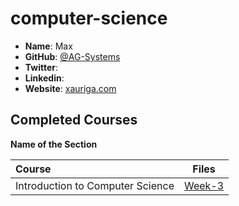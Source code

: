 # computer-science

- **Name**: Max
- **GitHub**: [@AG-Systems]()
- **Twitter**: []()
- **Linkedin**: []()
- **Website**: [xauriga.com]()

## Completed Courses

**Name of the Section**

Course|Files
:--|:--:
Introduction to Computer Science | [Week-3](https://github.com/AG-Systems/computer-science)

